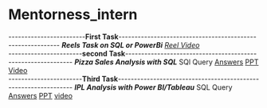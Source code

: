 # Mentorness_intern

------------------------**First Task**-----------------------------------------------------------
**_Reels Task on SQL or PowerBi_**
_[Reel Video](https://drive.google.com/file/d/1pdx9dkidyLWT-PBkD9tA2G4L6vsRnnQT/view?usp=sharing)_
<br>
-----------------------**second Task**-------------------------------------------------------------
**_Pizza Sales Analysis with SQL_**
SQl Query [Answers](https://drive.google.com/file/d/1U3EflnnLdQiH2c0oK4mYv5vSeeHDlqpk/view?usp=drive_link)
[PPT](https://drive.google.com/file/d/1sqS5ug-99BKlRZtxnHlKeSnsiagUqST5/view?usp=drive_link)
[Video](https://drive.google.com/file/d/1sxpB0JSexl95Py4xXv-j1ajPKor_POqR/view?usp=sharing)
<br>
-----------------------**Third Task**----------------------------------------------------------------
**_IPL Analysis with Power BI/Tableau_**
SQL Query [Answers](https://drive.google.com/file/d/1OPaKp92odq4bCociMwFFiUIYDRQ1UZzQ/view?usp=drive_link)
[PPT](https://drive.google.com/file/d/1xkgMaiX-foc5Regq74YLE63z9HUrCAvt/view?usp=drive_link)
[video](https://drive.google.com/file/d/1GNgMwXnF1qFauROjgDPNXl3gA0tbj2Cj/view?usp=sharing)
